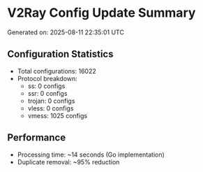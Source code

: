 # V2Ray Config Update Summary
Generated on: 2025-08-11 22:35:01 UTC

## Configuration Statistics
- Total configurations: 16022
- Protocol breakdown:
  - ss: 0 configs
  - ssr: 0 configs
  - trojan: 0 configs
  - vless: 0 configs
  - vmess: 1025 configs

## Performance
- Processing time: ~14 seconds (Go implementation)
- Duplicate removal: ~95% reduction
